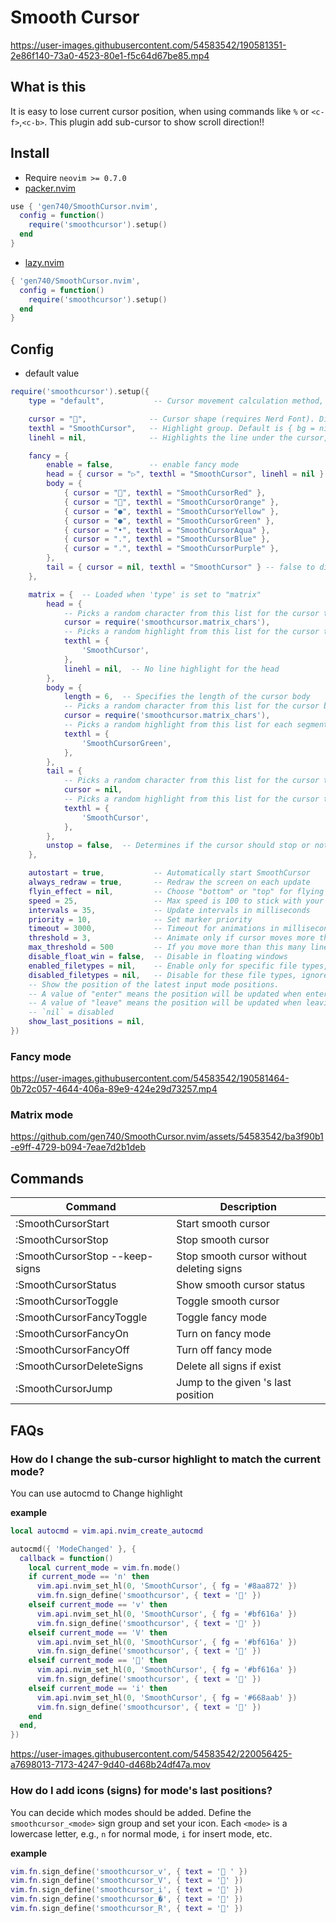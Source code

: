 # Smooth Cursor

https://user-images.githubusercontent.com/54583542/190581351-2e86f140-73a0-4523-80e1-f5c64d67be85.mp4

## What is this

It is easy to lose current cursor position, when using commands like `%` or `<c-f>`,`<c-b>`.
This plugin add sub-cursor to show scroll direction!!

## Install

- Require `neovim >= 0.7.0`
- [packer.nvim](https://github.com/wbthomason/packer.nvim)
```lua
use { 'gen740/SmoothCursor.nvim',
  config = function()
    require('smoothcursor').setup()
  end
}
```
- [lazy.nvim](https://github.com/folke/lazy.nvim)

```lua
{ 'gen740/SmoothCursor.nvim',
  config = function()
    require('smoothcursor').setup()
  end
}
```

## Config

- default value
```lua
require('smoothcursor').setup({
    type = "default",           -- Cursor movement calculation method, choose "default", "exp" (exponential) or "matrix".

    cursor = "",              -- Cursor shape (requires Nerd Font). Disabled in fancy mode.
    texthl = "SmoothCursor",   -- Highlight group. Default is { bg = nil, fg = "#FFD400" }. Disabled in fancy mode.
    linehl = nil,              -- Highlights the line under the cursor, similar to 'cursorline'. "CursorLine" is recommended. Disabled in fancy mode.

    fancy = {
        enable = false,        -- enable fancy mode
        head = { cursor = "▷", texthl = "SmoothCursor", linehl = nil }, -- false to disable fancy head
        body = {
            { cursor = "󰝥", texthl = "SmoothCursorRed" },
            { cursor = "󰝥", texthl = "SmoothCursorOrange" },
            { cursor = "●", texthl = "SmoothCursorYellow" },
            { cursor = "●", texthl = "SmoothCursorGreen" },
            { cursor = "•", texthl = "SmoothCursorAqua" },
            { cursor = ".", texthl = "SmoothCursorBlue" },
            { cursor = ".", texthl = "SmoothCursorPurple" },
        },
        tail = { cursor = nil, texthl = "SmoothCursor" } -- false to disable fancy tail
    },

    matrix = {  -- Loaded when 'type' is set to "matrix"
        head = {
            -- Picks a random character from this list for the cursor text
            cursor = require('smoothcursor.matrix_chars'),
            -- Picks a random highlight from this list for the cursor text
            texthl = {
                'SmoothCursor',
            },
            linehl = nil,  -- No line highlight for the head
        },
        body = {
            length = 6,  -- Specifies the length of the cursor body
            -- Picks a random character from this list for the cursor body text
            cursor = require('smoothcursor.matrix_chars'),
            -- Picks a random highlight from this list for each segment of the cursor body
            texthl = {
                'SmoothCursorGreen',
            },
        },
        tail = {
            -- Picks a random character from this list for the cursor tail (if any)
            cursor = nil,
            -- Picks a random highlight from this list for the cursor tail
            texthl = {
                'SmoothCursor',
            },
        },
        unstop = false,  -- Determines if the cursor should stop or not (false means it will stop)
    },

    autostart = true,           -- Automatically start SmoothCursor
    always_redraw = true,       -- Redraw the screen on each update
    flyin_effect = nil,         -- Choose "bottom" or "top" for flying effect
    speed = 25,                 -- Max speed is 100 to stick with your current position
    intervals = 35,             -- Update intervals in milliseconds
    priority = 10,              -- Set marker priority
    timeout = 3000,             -- Timeout for animations in milliseconds
    threshold = 3,              -- Animate only if cursor moves more than this many lines
    max_threshold = 500         -- If you move more than this many lines, don't animate
    disable_float_win = false,  -- Disable in floating windows
    enabled_filetypes = nil,    -- Enable only for specific file types, e.g., { "lua", "vim" }
    disabled_filetypes = nil,   -- Disable for these file types, ignored if enabled_filetypes is set. e.g., { "TelescopePrompt", "NvimTree" }
    -- Show the position of the latest input mode positions. 
    -- A value of "enter" means the position will be updated when entering the mode.
    -- A value of "leave" means the position will be updated when leaving the mode.
    -- `nil` = disabled
    show_last_positions = nil,  
})
```

### Fancy mode

https://user-images.githubusercontent.com/54583542/190581464-0b72c057-4644-406a-89e9-424e29d73257.mp4

### Matrix mode

https://github.com/gen740/SmoothCursor.nvim/assets/54583542/ba3f90b1-e9ff-4729-b094-7eae7d2b1deb

## Commands

| Command                        | Description                                      |
| ------------------------------ | ------------------------------------------------ |
| :SmoothCursorStart             | Start smooth cursor                              |
| :SmoothCursorStop              | Stop smooth cursor                               |
| :SmoothCursorStop --keep-signs | Stop smooth cursor without deleting signs        |
| :SmoothCursorStatus            | Show smooth cursor status                        |
| :SmoothCursorToggle            | Toggle smooth cursor                             |
| :SmoothCursorFancyToggle       | Toggle fancy mode                                |
| :SmoothCursorFancyOn           | Turn on fancy mode                               |
| :SmoothCursorFancyOff          | Turn off fancy mode                              |
| :SmoothCursorDeleteSigns       | Delete all signs if exist                        |
| :SmoothCursorJump <mode>       | Jump to the given <mode>'s last position         |

## FAQs

### How do I change the sub-cursor highlight to match the current mode?

You can use autocmd to Change highlight

**example**
```lua
local autocmd = vim.api.nvim_create_autocmd

autocmd({ 'ModeChanged' }, {
  callback = function()
    local current_mode = vim.fn.mode()
    if current_mode == 'n' then
      vim.api.nvim_set_hl(0, 'SmoothCursor', { fg = '#8aa872' })
      vim.fn.sign_define('smoothcursor', { text = '' })
    elseif current_mode == 'v' then
      vim.api.nvim_set_hl(0, 'SmoothCursor', { fg = '#bf616a' })
      vim.fn.sign_define('smoothcursor', { text = '' })
    elseif current_mode == 'V' then
      vim.api.nvim_set_hl(0, 'SmoothCursor', { fg = '#bf616a' })
      vim.fn.sign_define('smoothcursor', { text = '' })
    elseif current_mode == '' then
      vim.api.nvim_set_hl(0, 'SmoothCursor', { fg = '#bf616a' })
      vim.fn.sign_define('smoothcursor', { text = '' })
    elseif current_mode == 'i' then
      vim.api.nvim_set_hl(0, 'SmoothCursor', { fg = '#668aab' })
      vim.fn.sign_define('smoothcursor', { text = '' })
    end
  end,
})
```

https://user-images.githubusercontent.com/54583542/220056425-a7698013-7173-4247-9d40-d468b24df47a.mov


### How do I add icons (signs) for mode's last positions?

You can decide which modes should be added. 
Define the `smoothcursor_<mode>` sign group and set your icon.
Each `<mode>` is a lowercase letter, e.g., `n` for normal mode, `i` for insert mode, etc.

**example**
```lua
vim.fn.sign_define('smoothcursor_v', { text = ' ' })
vim.fn.sign_define('smoothcursor_V', { text = '' })
vim.fn.sign_define('smoothcursor_i', { text = '' })
vim.fn.sign_define('smoothcursor_�', { text = '' })
vim.fn.sign_define('smoothcursor_R', { text = '󰊄' })
```

